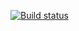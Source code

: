 [![Build status](https://ci.appveyor.com/api/projects/status/mplossixc4mf7o6e?svg=true)](https://ci.appveyor.com/project/OlgaNikulina/selenide)
